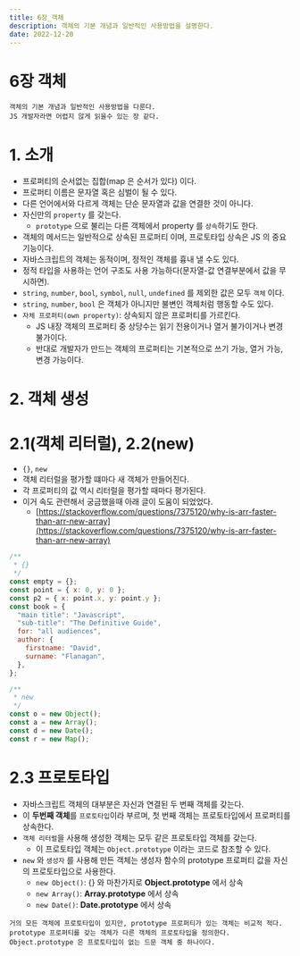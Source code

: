 ```yaml
---
title: 6장_객체
description: 객체의 기본 개념과 일반적인 사용방법을 설명한다.
date: 2022-12-20
---
```


# 6장 객체

```
객체의 기본 개념과 일반적인 사용방법을 다룬다.
JS 개발자라면 어렵지 않게 읽을수 있는 장 같다.
```

# 1. 소개

- 프로퍼티의 순서없는 집합(map 은 순서가 있다) 이다.
- 프로퍼티 이름은 문자열 혹은 심벌이 될 수 있다.
- 다른 언어에서와 다르게 객체는 단순 문자열과 값을 연결한 것이 아니다.
- 자신만의 `property` 를 갖는다.
  - `prototype` 으로 불리는 다른 객체에서 property 를 `상속`하기도 한다.
- 객체의 메서드는 일반적으로 상속된 프로퍼티 이며, 프로토타입 상속은 JS 의 중요 기능이다.
- 자바스크립트의 객체는 동적이며, 정적인 객체를 흉내 낼 수도 있다.
- 정적 타입을 사용하는 언어 구조도 사용 가능하다(문자열-값 연결부분에서 값을 무시하면).
- `string`, `number`, `bool`, `symbol`, `null`, `undefined` 를 제외한 값은 모두 `객체` 이다.
- `string`, `number`, `bool` 은 객체가 아니지만 불변인 객체처럼 행동할 수도 있다.
- `자체 프로퍼티(own property)`: 상속되지 않은 프로퍼티를 가르킨다.
  - JS 내장 객체의 프로퍼티 중 상당수는 읽기 전용이거나 열거 불가이거나 변경 불가이다.
  - 반대로 개발자가 만드는 객체의 프로퍼티는 기본적으로 쓰기 가능, 열거 가능, 변경 가능이다.

# 2. 객체 생성

# 2.1(객체 리터럴), 2.2(new)

- `{}`, `new`
- 객체 리터럴을 평가할 떄마다 새 객체가 만들어진다.
- 각 프로퍼티의 값 역시 리터럴을 평가할 때마다 평가된다.
- 이거 속도 관련해서 궁금했을때 아래 글이 도움이 되었었다.
  - [https://stackoverflow.com/questions/7375120/why-is-arr-faster-than-arr-new-array](https://stackoverflow.com/questions/7375120/why-is-arr-faster-than-arr-new-array)

```javascript
/**
 * {}
 */
const empty = {};
const point = { x: 0, y: 0 };
const p2 = { x: point.x, y: point.y };
const book = {
  "main title": "Javascript",
  "sub-title": "The Definitive Guide",
  for: "all audiences",
  author: {
    firstname: "David",
    surname: "Flanagan",
  },
};

/**
 * new
 */
const o = new Object();
const a = new Array();
const d = new Date();
const r = new Map();
```

# 2.3 프로토타입

- 자바스크립트 객체의 대부분은 자신과 연결된 두 번째 객체를 갖는다.
- 이 **두번째 객체**를 `프로토타입`이라 부르며, 첫 번째 객체는 프로토타입에서 프로퍼티를 상속한다.
- `객체 리터럴`을 사용해 생성한 객체는 모두 같은 프로토타입 객체를 갖는다.
  - 이 프로토타입 객체는 `Object.prototype` 이라는 코드로 참조할 수 있다.
- `new` 와 `생성자` 를 사용해 만든 객체는 생성자 함수의 prototype 프로퍼티 값을 자신의 프로토타입으로 사용한다.
  - `new Object()`: {} 와 마찬가지로 **Object.prototype** 에서 상속
  - `new Array()`: **Array.prototype** 에서 상속
  - `new Date()`: **Date.prototype** 에서 상속

```
거의 모든 객체에 프로토타입이 있지만, prototype 프로퍼티가 있는 객체는 비교적 적다.
prototype 프로퍼티를 갖는 객체가 다른 객체의 프로토타입을 정의한다.
Object.prototype 은 프로토타입이 없는 드문 객체 중 하나이다.
```

